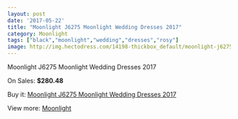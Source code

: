 ```yaml
---
layout: post
date: '2017-05-22'
title: "Moonlight J6275 Moonlight Wedding Dresses 2017"
category: Moonlight
tags: ["black","moonlight","wedding","dresses","rosy"]
image: http://img.hectodress.com/14198-thickbox_default/moonlight-j6275-moonlight-wedding-dresses-2013.jpg
---
```

Moonlight J6275 Moonlight Wedding Dresses 2017

On Sales: **$280.48**
<a href="https://www.hectodress.com/moonlight/6876-moonlight-j6275-moonlight-wedding-dresses-2013.html"><amp-img layout="responsive" width="600" height="600" src="//img.hectodress.com/14198-thickbox_default/moonlight-j6275-moonlight-wedding-dresses-2013.jpg" alt="Moonlight J6275 Moonlight Wedding Dresses 2017 0" /></a>
<a href="https://www.hectodress.com/moonlight/6876-moonlight-j6275-moonlight-wedding-dresses-2013.html"><amp-img layout="responsive" width="600" height="600" src="//img.hectodress.com/14199-thickbox_default/moonlight-j6275-moonlight-wedding-dresses-2013.jpg" alt="Moonlight J6275 Moonlight Wedding Dresses 2017 1" /></a>

Buy it: [Moonlight J6275 Moonlight Wedding Dresses 2017](https://www.hectodress.com/moonlight/6876-moonlight-j6275-moonlight-wedding-dresses-2013.html "Moonlight J6275 Moonlight Wedding Dresses 2017")

View more: [Moonlight](https://www.hectodress.com/119-moonlight "Moonlight")